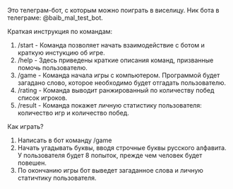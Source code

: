 Это телеграм-бот, с которым можно поиграть в виселицу.
Ник бота в телеграме: @baib_mal_test_bot.

Краткая инструкция по командам:
1. /start - Команда позволяет начать взаимодействие с ботом и краткую инстукцию об игре.
2. /help - Здесь приведены краткие описания команд, призванные помочь пользователю.
3. /game - Команда начала игры с компьютером. Программой будет загадано слово, которое необходимо будет отгадать пользователю.
4. /rating - Команда выводит ранжированный по количеству побед список игроков.
5. /result -  Команда покажет личную статистику пользователя: количество игр и количество побед.

Как играть?
1. Написать в бот команду /game
2. Начать угадывать буквы, вводя строчные буквы русского алфавита. У пользователя будет 8 попыток, прежде чем человек будет повешен.
3. По окончанию игры бот выведет загаданное слова и личную статичтику пользователя.
